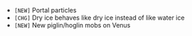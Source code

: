 - `[NEW]` Portal particles
- `[CHG]` Dry ice behaves like dry ice instead of like water ice
- `[NEW]` New piglin/hoglin mobs on Venus